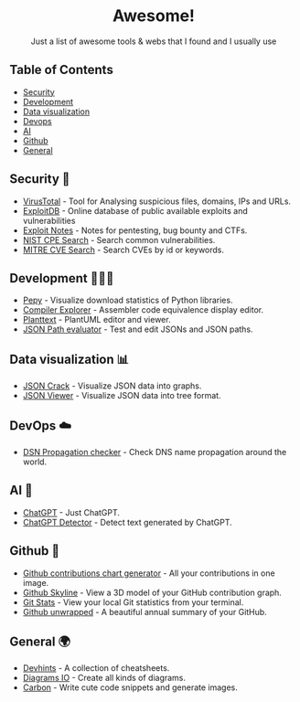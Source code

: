 <h1 align="center">Awesome!</h1>

<div align="center">Just a list of awesome tools & webs that I found and I usually use</div>

## Table of Contents

- [Security](#security)
- [Development](#development)
- [Data visualization](#data-visualization)
- [Devops](#devops)
- [AI](#ai)
- [Github](#github)
- [General](#general)

## Security 🔐 <a name="security"></a>
- [VirusTotal](https://www.virustotal.com/) - Tool for Analysing suspicious files, domains, IPs and URLs.
- [ExploitDB](https://www.exploit-db.com/) - Online database of public available exploits and vulnerabilities
- [Exploit Notes](https://exploit-notes.hdks.org/) - Notes for pentesting, bug bounty and CTFs.
- [NIST CPE Search](https://nvd.nist.gov/products/cpe/search) - Search common vulnerabilities.
- [MITRE CVE Search](https://cve.mitre.org/cve/search_cve_list.html) - Search CVEs by id or keywords.

## Development 👨🏻‍💻 <a name="development"></a>
- [Pepy](https://pepy.tech/) - Visualize download statistics of Python libraries.
- [Compiler Explorer](https://godbolt.org/) - Assembler code equivalence display editor.
- [Planttext](https://www.planttext.com/) - PlantUML editor and viewer.
- [JSON Path evaluator](https://jsonpath.com/) - Test and edit JSONs and JSON paths.

## Data visualization 📊 <a name="data-visualization"></a>
- [JSON Crack](https://jsoncrack.com/) - Visualize JSON data into graphs.
- [JSON Viewer](https://online-json.com/json-viewer) - Visualize JSON data into tree format.

## DevOps ☁️ <a name="devops"></a>
- [DSN Propagation checker](https://www.whatsmydns.net/) - Check DNS name propagation around the world.

## AI 🤖 <a name="ai"></a>
- [ChatGPT](https://chat.openai.com/) - Just ChatGPT.
- [ChatGPT Detector](https://huggingface.co/spaces/Hello-SimpleAI/chatgpt-detector-single) - Detect text generated by ChatGPT.

## Github 🐙 <a name="github"></a>
- [Github contributions chart generator](https://github-contributions.vercel.app/) - All your contributions in one image.
- [Github Skyline](https://skyline.github.com/) - View a 3D model of your GitHub contribution graph.
- [Git Stats](https://github.com/IonicaBizau/git-stats) - View your local Git statistics from your terminal.
- [Github unwrapped](https://www.githubunwrapped.com/) - A beautiful annual summary of your GitHub.

## General 🌍 <a name="general"></a>
- [Devhints](https://devhints.io/) - A collection of cheatsheets.
- [Diagrams IO](https://app.diagrams.net/) - Create all kinds of diagrams.
- [Carbon](https://carbon.now.sh/) - Write cute code snippets and generate images.

